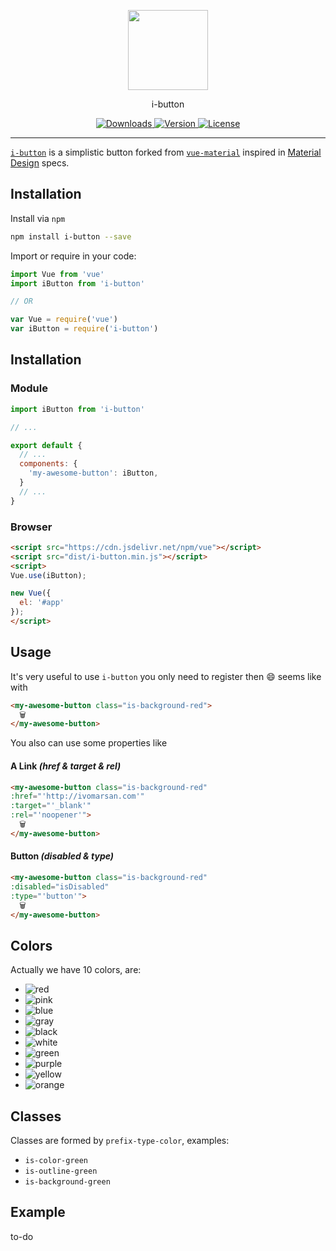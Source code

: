 <p align="center">
  <a href="http://ivomarsan.com/" target="_blank">
    <img width="128" src="http://ivomarsan.com/favicon.png">
  </a>
</p>

<p align="center">i-button</p>

<p align="center">

  <a href="https://www.npmjs.com/package/i-button">
    <img src="https://img.shields.io/npm/dt/i-button.svg" alt="Downloads">
  </a>

  <a href="https://www.npmjs.com/package/i-button">
    <img src="https://img.shields.io/npm/v/i-button.svg" alt="Version">
  </a>

  <a href="https://www.npmjs.com/package/i-button">
    <img src="https://img.shields.io/npm/l/i-button.svg" alt="License">
  </a>
</p>

----------

<a href="https://www.npmjs.com/package/i-button">`i-button`</a> is a simplistic button forked from <a href="https://www.npmjs.com/package/vue-material">`vue-material`</a> inspired in <a href="http://material.google.com" target="_blank">Material Design</a> specs.

## Installation

Install via `npm`
``` bash
npm install i-button --save
```

Import or require in your code:
``` javascript
import Vue from 'vue'
import iButton from 'i-button'

// OR

var Vue = require('vue')
var iButton = require('i-button')
```

## Installation

### Module

``` javascript
import iButton from 'i-button'

// ...

export default {
  // ...
  components: {
    'my-awesome-button': iButton,
  }
  // ...
}
```

### Browser

```html
<script src="https://cdn.jsdelivr.net/npm/vue"></script>
<script src="dist/i-button.min.js"></script>
<script>
Vue.use(iButton);

new Vue({
  el: '#app'
});
</script>
```

## Usage

It's very useful to use `i-button` you only need to register then :smile: seems like with

``` html
<my-awesome-button class="is-background-red">
  🗑
</my-awesome-button>
```
You also can use some properties like
#### A Link _(href & target & rel)_
``` html
<my-awesome-button class="is-background-red"
:href="'http://ivomarsan.com'"
:target="'_blank'"
:rel="'noopener'">
  🗑
</my-awesome-button>
```
#### Button _(disabled & type)_
``` html
<my-awesome-button class="is-background-red"
:disabled="isDisabled"
:type="'button'">
  🗑
</my-awesome-button>
```

## Colors

Actually we have 10 colors, are:
* <img src="https://img.shields.io/badge/red-                    -d43f3a.svg?style=for-the-badge" alt="red">
* <img src="https://img.shields.io/badge/pink-                    -ff067c.svg?style=for-the-badge" alt="pink">
* <img src="https://img.shields.io/badge/blue-                    -0488bb.svg?style=for-the-badge" alt="blue">
* <img src="https://img.shields.io/badge/gray-                    -ada8a5.svg?style=for-the-badge" alt="gray">
* <img src="https://img.shields.io/badge/black-                    -000000.svg?style=for-the-badge" alt="black">
* <img src="https://img.shields.io/badge/white-                    -ffffff.svg?style=for-the-badge" alt="white">
* <img src="https://img.shields.io/badge/green-                    -4cae4c.svg?style=for-the-badge" alt="green">
* <img src="https://img.shields.io/badge/purple-                    -9400c8.svg?style=for-the-badge" alt="purple">
* <img src="https://img.shields.io/badge/yellow-                    -ffdf00.svg?style=for-the-badge" alt="yellow">
* <img src="https://img.shields.io/badge/orange-                    -ff9e00.svg?style=for-the-badge" alt="orange">

## Classes

Classes are formed by `prefix-type-color`, examples:
* `is-color-green`
* `is-outline-green`
* `is-background-green`

## Example

to-do